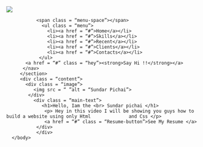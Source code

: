  <html>
  <head>
     <meta charset = “utf-8”>
     <title> Sunder Pichai Resume</title>
      <link href = “style.css” rel = “style sheet” type= “text/css”/>
    </head>
    <body>
        <section id = “main”>
          <nav>
            <a  href = “#” class = “logo” >
              <img src = “ ”alt= “The logo of the project Sundar Pichai”>
            </a>
         
               <span class = “menu-space”></span>
                 <ul class = “menu”>
                   <li><a href = “#”>Home</a></li>
                   <li><a href = “#”>Skills</a></li>
                   <li><a href = “#”>Recent</a></li>
                   <li><a href = “#”>Clients</a></li>
                   <li><a href = “#”>Contacts</a></li>
                </ul>
           <a href = “#” class = “hey”><strong>Say Hi !!</strong></a>
          </nav>
         </section>
         <div class = “content”>
           <div class = “image”>
              <img src = “ ”alt = “Sundar Pichai”>
            </div>
              <div class = “main-text”>
                 <h1>Hello, Iam the <br> Sundar pichai </h1>
                  <p> Hey in this video I will be showing you guys how to build a website using only Html              and Css </p>
                  <a href = “#” class = “Resume-button”>See My Resume </a>
               </div>
               </div>
      </body>  
 <html>   

  
